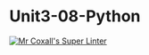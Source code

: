 # Unit3-08-Python
[![Mr Coxall's Super Linter](https://github.com/ICS3U-Programming-Adwok-k/Unit3-08-Python/workflows/Mr%20Coxall's%20Super%20Linter/badge.svg)](https://github.com/ICS3U-Programming-Adwok-k/Unit3-08-Python/actions/)
